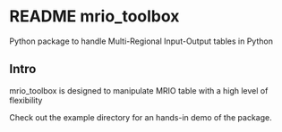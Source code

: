 # README mrio_toolbox

Python package to handle Multi-Regional Input-Output tables in Python

## Intro

mrio_toolbox is designed to manipulate MRIO table with a high level of flexibility

Check out the example directory for an hands-in demo of the package.
